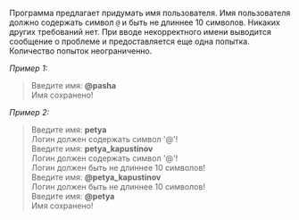 Программа предлагает придумать имя пользователя. Имя пользователя должно содержать символ `@` и быть не длиннее 10 символов. Никаких других требований нет. При вводе некорректного имени выводится сообщение о проблеме и предоставляется еще одна попытка. Количество попыток неограниченно.

_Пример 1:_

> Введите имя: **@pasha**  
> Имя сохранено!

_Пример 2:_

> Введите имя: **petya**  
> Логин должен содержать символ '@'!  
> Введите имя: **petya_kapustinov**  
> Логин должен содержать символ '@'!  
> Логин должен быть не длиннее 10 символов!  
> Введите имя: **@petya_kapustinov**  
> Логин должен быть не длиннее 10 символов!  
> Введите имя: **@petya**  
> Имя сохранено!
